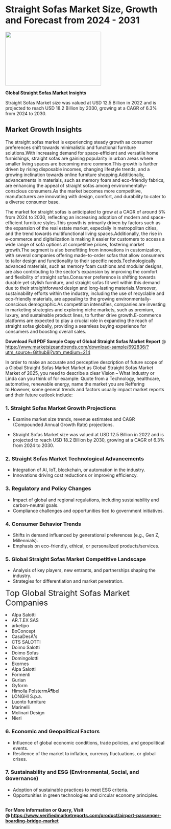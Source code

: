 <H1>Straight Sofas Market Size, Growth and Forecast from 2024 - 2031</H1><img class="aligncenter size-medium wp-image-584254" src="https://thirdeyenews.in/wp-content/uploads/2024/09/Global-Market-Research-300x168.jpeg" alt="" width="300" height="168" /><p><strong>Global&nbsp;<a href="https://www.marketsizeandtrends.com/download-sample/692836/?utm_source=Github8j?utm_medium=214">Straight Sofas Market</a> Insights</strong></p><p>Straight Sofas Market size was valued at USD 12.5 Billion in 2022 and is projected to reach USD 18.2 Billion by 2030, growing at a CAGR of 6.3% from 2024 to 2030.</p><p><h2>Market Growth Insights</h2> <p>The straight sofas market is experiencing steady growth as consumer preferences shift towards minimalistic and functional furniture solutions.With increasing demand for space-efficient and versatile home furnishings, straight sofas are gaining popularity in urban areas where smaller living spaces are becoming more common.This growth is further driven by rising disposable incomes, changing lifestyle trends, and a growing inclination towards online furniture shopping.Additionally, advancements in materials, such as memory foam and eco-friendly fabrics, are enhancing the appeal of straight sofas among environmentally-conscious consumers.As the market becomes more competitive, manufacturers are innovating with design, comfort, and durability to cater to a diverse consumer base.</p> <p>The market for straight sofas is anticipated to grow at a CAGR of around 5% from 2024 to 2030, reflecting an increasing adoption of modern and space-efficient furniture styles.This growth is primarily driven by factors such as the expansion of the real estate market, especially in metropolitan cities, and the trend towards multifunctional living spaces.Additionally, the rise in e-commerce and digitalization is making it easier for customers to access a wide range of sofa options at competitive prices, fostering market growth.The segment is also benefitting from innovations in customization, with several companies offering made-to-order sofas that allow consumers to tailor design and functionality to their specific needs.Technologically advanced materials, such as memory foam cushions and modular designs, are also contributing to the sector's expansion by improving the comfort and flexibility of straight sofas.Consumer preference is shifting towards durable yet stylish furniture, and straight sofas fit well within this demand due to their straightforward design and long-lasting materials.Moreover, sustainability efforts within the industry, including the use of recyclable and eco-friendly materials, are appealing to the growing environmentally-conscious demographic.As competition intensifies, companies are investing in marketing strategies and exploring niche markets, such as premium, luxury, and sustainable product lines, to further drive growth.E-commerce platforms are expected to play a crucial role in expanding the reach of straight sofas globally, providing a seamless buying experience for consumers and boosting overall sales.<p><span class=""><strong>Download Full PDF Sample Copy of Global Straight Sofas Market Report</strong> @ <a href="https://www.marketsizeandtrends.com/download-sample/692836/?utm_source=Github8j?utm_medium=214" target="_blank">https://www.marketsizeandtrends.com/download-sample/692836/?utm_source=Github8j?utm_medium=214</a></span></p><p>In order to make an accurate and perceptive description of future scope of a Global&nbsp;Straight Sofas Market Market as Global&nbsp;Straight Sofas Market Market of 2025, you need to describe a clear Vision &ndash; What Industry or Linda can you think of for example: Quote from a Technology, healthcare, automotive, renewable energy, name the market you are Reffering to.However, some general trends and factors usually impact market reports and their future outlook include:</p><h3>1.&nbsp;<strong>Straight Sofas Market Growth Projections</strong></h3><ul><li>Examine market size trends, revenue estimates and CAGR (Compounded Annual Growth Rate) projections.</li><li><p>Straight Sofas Market size was valued at USD 12.5 Billion in 2022 and is projected to reach USD 18.2 Billion by 2030, growing at a CAGR of 6.3% from 2024 to 2030.</p></li></ul><h3>2.&nbsp;<strong>Straight Sofas Market Technological Advancements</strong></h3><ul><li>Integration of AI, IoT, blockchain, or automation in the industry.</li><li>Innovations driving cost reductions or improving efficiency.</li></ul><h3>3.&nbsp;<strong>Regulatory and Policy Changes</strong></h3><ul><li>Impact of global and regional regulations, including sustainability and carbon-neutral goals.</li><li>Compliance challenges and opportunities tied to government initiatives.</li></ul><h3>4.&nbsp;<strong>Consumer Behavior Trends</strong></h3><ul><li>Shifts in demand influenced by generational preferences (e.g., Gen Z, Millennials).</li><li>Emphasis on eco-friendly, ethical, or personalized products/services.</li></ul><h3>5.&nbsp;<strong>Global Straight Sofas Market Competitive Landscape</strong></h3><ul><li>Analysis of key players, new entrants, and partnerships shaping the industry.</li><li>Strategies for differentiation and market penetration.</li></ul><p data-pm-slice="1 1 []"><span style="color: inherit; font-family: inherit; font-size: 25px;">Top Global Straight Sofas Market Companies</span></p><div class="" data-test-id=""><p><li>Alpa Salotti</li><li> AR.T.EX SAS</li><li> arketipo</li><li> BoConcept</li><li> CasaDesÃ¹s</li><li> CTS SALOTTI</li><li> Doimo Salotti</li><li> Doimo Sofas</li><li> Domingolotti</li><li> Ekornes</li><li> Alpa Salotti</li><li> Formenti</li><li> Gurian</li><li> Gyform</li><li> Himolla PolstermÃ¶bel</li><li> LONGHI S.p.a.</li><li> Luonto furniture</li><li> Marinelli</li><li> Molinari Design</li><li> Nieri</li></p></div><h3>6.&nbsp;<strong>Economic and Geopolitical Factors</strong></h3><ul><li>Influence of global economic conditions, trade policies, and geopolitical events.</li><li>Resilience of the market to inflation, currency fluctuations, or global crises.</li></ul><h3>7.&nbsp;<strong>Sustainability and ESG (Environmental, Social, and Governance)</strong></h3><ul><li>Adoption of sustainable practices to meet ESG criteria.</li><li>Opportunities in green technologies and circular economy principles.</li></ul><h2><strong style="font-size: 14px;">For More Information or Query, Visit @&nbsp;</strong><a style="background-color: #ffffff; font-size: 14px;" href="https://www.marketsizeandtrends.com/report/straight-sofas-market/" target="_blank">https://www.verifiedmarketreports.com/product/airport-passenger-boarding-bridge-market</a></h2>